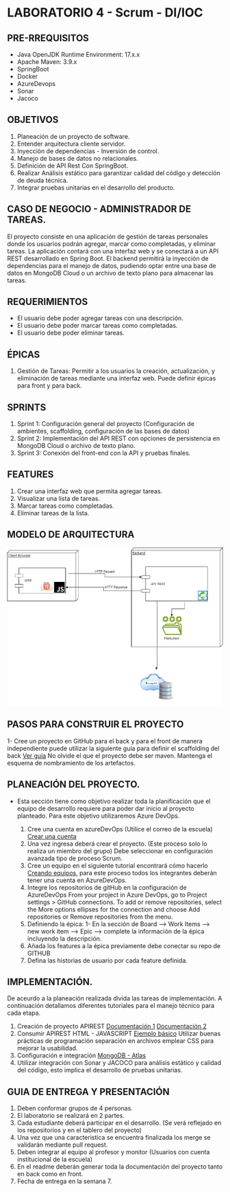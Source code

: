 # LABORATORIO 4 - Scrum - DI/IOC

## PRE-RREQUISITOS
- Java OpenJDK Runtime Environment: 17.x.x
- Apache Maven: 3.9.x
- SpringBoot
- Docker
- AzureDevops
- Sonar
- Jacoco

## OBJETIVOS
1. Planeación de un proyecto de software.
2. Entender arquitectura cliente servidor.
3. Inyección de dependencias - Inversión de control.
4. Manejo de bases de datos no relacionales.
6. Definición de API Rest Con SpringBoot.
7. Realizar Análisis estático para garantizar calidad del código y detección de deuda técnica.
8. Integrar pruebas unitarias en el desarrollo del producto.


## CASO DE NEGOCIO - ADMINISTRADOR DE TAREAS.

El proyecto consiste en una aplicación de gestión de tareas personales donde los usuarios podrán agregar, marcar como completadas, y eliminar tareas. La aplicación contará con una interfaz web y se conectará a un API REST desarrollado en Spring Boot. El backend permitirá la inyección de dependencias para el manejo de datos, pudiendo optar entre una base de datos en MongoDB Cloud o un archivo de texto plano para almacenar las tareas.

## REQUERIMIENTOS
- El usuario debe poder agregar tareas con una descripción.
- El usuario debe poder marcar tareas como completadas.
- El usuario debe poder eliminar tareas.

## ÉPICAS
1. Gestión de Tareas: Permitir a los usuarios la creación, actualización, y eliminación de tareas mediante una interfaz web. Puede definir épicas para front y para back.

## SPRINTS
1. Sprint 1: Configuración general del proyecto (Configuración de ambientes, scaffolding, configuración de las bases de datos)
2. Sprint 2: Implementación del API REST con opciones de persistencia en MongoDB Cloud o archivo de texto plano.
3. Sprint 3: Conexión del front-end con la API y pruebas finales.

## FEATURES
1. Crear una interfaz web que permita agregar tareas.
2. Visualizar una lista de tareas.
3. Marcar tareas como completadas.
4. Eliminar tareas de la lista.

## MODELO DE ARQUITECTURA

![Screenshot_2](assets/TareasArquitectura.drawio.png)

## PASOS PARA CONSTRUIR EL PROYECTO

1- Cree un proyecto en GitHub para el back y para el front de manera independiente puede utilizar la siguiente guía para definir el scaffolding del back <a href="https://ragunathrajasekaran.medium.com/https-medium-com-ragunathrajasekaran-lets-learn-full-stack-development-part2-7986debc485d" target="_blank">Ver guía</a> No olvide el que el proyecto debe ser maven. Mantenga el esquema de nombramiento de los artefactos.

## PLANEACIÓN DEL PROYECTO.
- Esta sección tiene como objetivo realizar toda la planificación que el equipo de desarrollo requiere para poder dar inicio al proyecto planteado. Para este objetivo utilizaremos Azure DevOps.

  1. Cree una cuenta en azureDevOps (Utilice el correo de la escuela) <a href="https://go.microsoft.com/fwlink/?LinkId=2014881" target="_blank">Crear una cuenta</a>
  2. Una vez ingresa deberá crear el proyecto. (Este proceso solo lo realiza un miembro del grupo) Debe seleccionar en configuración avanzada tipo de proceso Scrum.
  3. Cree un equipo en el siguiente tutorial encontrará cómo hacerlo <a href="https://github.com/microsoft/azuredevopslabs/tree/master/labs/azuredevops/agile" target="_blank">Creando equipos</a>, para este proceso todos 
     los integrantes deberán tener una cuenta en AzureDevOps.
  4. Integre los repositorios de gitHub en la configuración de AzureDevOps
       From your project in Azure DevOps, go to Project settings > GitHub connections.
       To add or remove repositories, select the More options ellipses for the connection and choose Add repositories or Remove repositories from the menu. 
  5. Definiendo la épica:
     1- En la sección de Board --> Work Items --> new work item --> Epic --> complete la información de la épica incluyendo la descripción.
  6. Añada los features a la épica previamente debe conectar su repo de GITHUB
  7.  Defina las historias de usuario por cada feature definida.
 

## IMPLEMENTACIÓN.
De aceurdo a la planeación realizada divida las tareas de implementación.
A continuación detallamos diferentes tutoriales para el manejo técnico para cada etapa.

  1. Creación de proyecto APIREST <a href="https://blog.codmind.com/mi-primer-api-rest-con-spring-boot/">Documentación 1<a/> <a href="https://programandoenjava.com/crear-un-rest-api-con-spring-boot/">Documentación 2</a>
  2. Consumir APIREST HTML - JAVASCRIPT <a href="https://helpcenter.itmplatform.com/es/project/ejemplo-de-uso-de-api-con-html-javascript/">Ejemplo básico<a/> Utilizar buenas prácticas de programación separación en archivos emplear CSS para mejorar la usabilidad.
  3. Configuración e integración <a href="https://www.mongodb.com/resources/products/compatibilities/spring-boot#getting-started-with-spring-initializr">MongoDB - Atlas</a>
  4. Utilizar integración con Sonar y JACOCO para análisis estático y calidad del código, esto implica el desarrollo de pruebas unitarias.

## GUIA DE ENTREGA Y PRESENTACIÓN
  1. Deben conformar grupos de 4 personas.
  2. El laboratorio se realizará en 2 partes.
  3. Cada estudiante deberá participar en el desarrollo. (Se verá reflejado en los repositorios y en el tablero del proyecto)
  4. Una vez que una caracteristica se encuentra finalizada los merge se validarán mediante pull request.
  5. Deben integrar al equipo al profesor y monitor (Usuarios con cuenta institucional de la escuela)
  6. En el readme deberán generar toda la documentación del proyecto tanto en back como en front.
  7. Fecha de entrega en la semana 7.


